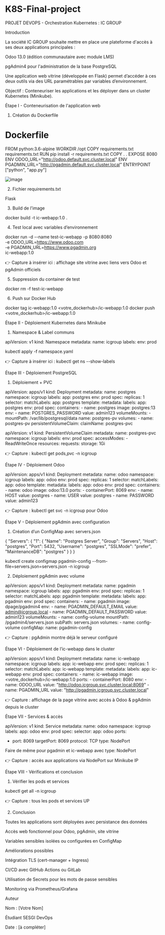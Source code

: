 # K8S-Final-project

PROJET DEVOPS - Orchestration Kubernetes : IC GROUP

Introduction

La société IC GROUP souhaite mettre en place une plateforme d'accès à ses deux applications principales :

Odoo 13.0 (édition communautaire avec module LMS)

pgAdmin4 pour l'administration de la base PostgreSQL

Une application web vitrine (développée en Flask) permet d’accéder à ces deux outils via des URL paramétrables par variables d’environnement.

Objectif : Conteneuriser les applications et les déployer dans un cluster Kubernetes (Minikube).

Étape I - Conteneurisation de l'application web

1. Création du Dockerfile

# Dockerfile
FROM python:3.6-alpine
WORKDIR /opt
COPY requirements.txt requirements.txt
RUN pip install -r requirements.txt
COPY . .
EXPOSE 8080
ENV ODOO_URL="http://odoo.default.svc.cluster.local"
ENV PGADMIN_URL="http://pgadmin.default.svc.cluster.local"
ENTRYPOINT ["python", "app.py"]

![image](https://github.com/user-attachments/assets/5c96c8f1-a569-435f-9844-540c80a9038b)


2. Fichier requirements.txt

Flask

3. Build de l’image

docker build -t ic-webapp:1.0 .

4. Test local avec variables d’environnement

docker run -d --name test-ic-webapp -p 8080:8080 \
  -e ODOO_URL=https://www.odoo.com \
  -e PGADMIN_URL=https://www.pgadmin.org \
  ic-webapp:1.0

👉 Capture à insérer ici : affichage site vitrine avec liens vers Odoo et pgAdmin officiels

5. Suppression du container de test

docker rm -f test-ic-webapp

6. Push sur Docker Hub

docker tag ic-webapp:1.0 <votre_dockerhub>/ic-webapp:1.0
docker push <votre_dockerhub>/ic-webapp:1.0

Étape II - Déploiement Kubernetes dans Minikube

1. Namespace & Label communs

apiVersion: v1
kind: Namespace
metadata:
  name: icgroup
  labels:
    env: prod

kubectl apply -f namespace.yaml

👉 Capture à insérer ici : kubectl get ns --show-labels

Étape III - Déploiement PostgreSQL

1. Déploiement + PVC

apiVersion: apps/v1
kind: Deployment
metadata:
  name: postgres
  namespace: icgroup
  labels:
    app: postgres
    env: prod
spec:
  replicas: 1
  selector:
    matchLabels:
      app: postgres
  template:
    metadata:
      labels:
        app: postgres
        env: prod
    spec:
      containers:
      - name: postgres
        image: postgres:13
        env:
        - name: POSTGRES_PASSWORD
          value: admin123
        volumeMounts:
        - mountPath: /var/lib/postgresql/data
          name: postgres-pv
      volumes:
      - name: postgres-pv
        persistentVolumeClaim:
          claimName: postgres-pvc

apiVersion: v1
kind: PersistentVolumeClaim
metadata:
  name: postgres-pvc
  namespace: icgroup
  labels:
    env: prod
spec:
  accessModes:
    - ReadWriteOnce
  resources:
    requests:
      storage: 1Gi

👉 Capture : kubectl get pods,pvc -n icgroup

Étape IV - Déploiement Odoo

apiVersion: apps/v1
kind: Deployment
metadata:
  name: odoo
  namespace: icgroup
  labels:
    app: odoo
    env: prod
spec:
  replicas: 1
  selector:
    matchLabels:
      app: odoo
  template:
    metadata:
      labels:
        app: odoo
        env: prod
    spec:
      containers:
      - name: odoo
        image: odoo:13.0
        ports:
        - containerPort: 8069
        env:
        - name: HOST
          value: postgres
        - name: USER
          value: postgres
        - name: PASSWORD
          value: admin123

👉 Capture : kubectl get svc -n icgroup pour Odoo

Étape V - Déploiement pgAdmin avec configuration

1. Création d’un ConfigMap avec servers.json

{
  "Servers": {
    "1": {
      "Name": "Postgres Server",
      "Group": "Servers",
      "Host": "postgres",
      "Port": 5432,
      "Username": "postgres",
      "SSLMode": "prefer",
      "MaintenanceDB": "postgres"
    }
  }
}

kubectl create configmap pgadmin-config --from-file=servers.json=servers.json -n icgroup

2. Déploiement pgAdmin avec volume

apiVersion: apps/v1
kind: Deployment
metadata:
  name: pgadmin
  namespace: icgroup
  labels:
    app: pgadmin
    env: prod
spec:
  replicas: 1
  selector:
    matchLabels:
      app: pgadmin
  template:
    metadata:
      labels:
        app: pgadmin
        env: prod
    spec:
      containers:
      - name: pgadmin
        image: dpage/pgadmin4
        env:
        - name: PGADMIN_DEFAULT_EMAIL
          value: admin@icgroup.local
        - name: PGADMIN_DEFAULT_PASSWORD
          value: admin123
        volumeMounts:
        - name: config-volume
          mountPath: /pgadmin4/servers.json
          subPath: servers.json
      volumes:
      - name: config-volume
        configMap:
          name: pgadmin-config

👉 Capture : pgAdmin montre déjà le serveur configuré

Étape VI - Déploiement de l’ic-webapp dans le cluster

apiVersion: apps/v1
kind: Deployment
metadata:
  name: ic-webapp
  namespace: icgroup
  labels:
    app: ic-webapp
    env: prod
spec:
  replicas: 1
  selector:
    matchLabels:
      app: ic-webapp
  template:
    metadata:
      labels:
        app: ic-webapp
        env: prod
    spec:
      containers:
      - name: ic-webapp
        image: <votre_dockerhub>/ic-webapp:1.0
        ports:
        - containerPort: 8080
        env:
        - name: ODOO_URL
          value: "http://odoo.icgroup.svc.cluster.local:8069"
        - name: PGADMIN_URL
          value: "http://pgadmin.icgroup.svc.cluster.local"

👉 Capture : affichage de la page vitrine avec accès à Odoo & pgAdmin depuis le cluster

Étape VII - Services & accès

apiVersion: v1
kind: Service
metadata:
  name: odoo
  namespace: icgroup
  labels:
    app: odoo
    env: prod
spec:
  selector:
    app: odoo
  ports:
  - port: 8069
    targetPort: 8069
    protocol: TCP
  type: NodePort

Faire de même pour pgadmin et ic-webapp avec type: NodePort

👉 Capture : accès aux applications via NodePort sur Minikube IP

Étape VIII - Vérifications et conclusion

1. Vérifier les pods et services

kubectl get all -n icgroup

👉 Capture : tous les pods et services UP

2. Conclusion

Toutes les applications sont déployées avec persistance des données

Accès web fonctionnel pour Odoo, pgAdmin, site vitrine

Variables sensibles isolées ou configurées en ConfigMap

Améliorations possibles

Intégration TLS (cert-manager + Ingress)

CI/CD avec GitHub Actions ou GitLab

Utilisation de Secrets pour les mots de passe sensibles

Monitoring via Prometheus/Grafana

Auteur

Nom : [Votre Nom]

Étudiant 5ESGI DevOps

Date : [à compléter]

